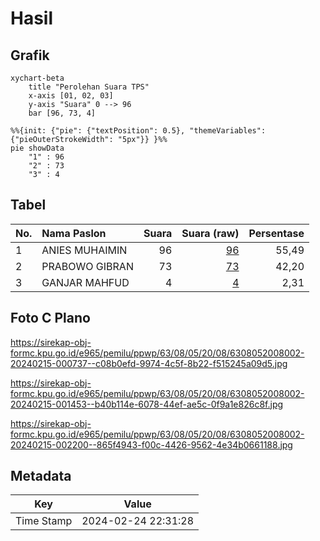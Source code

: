 # Hasil

## Grafik

```mermaid
xychart-beta
    title "Perolehan Suara TPS"
    x-axis [01, 02, 03]
    y-axis "Suara" 0 --> 96
    bar [96, 73, 4]
```

```mermaid
%%{init: {"pie": {"textPosition": 0.5}, "themeVariables": {"pieOuterStrokeWidth": "5px"}} }%%
pie showData
    "1" : 96
    "2" : 73
    "3" : 4
```

## Tabel

| No. | Nama Paslon    | Suara | Suara (raw) | Persentase |
|:--- |:-------------- | -----:| -----------:| ----------:|
| 1   | ANIES MUHAIMIN | 96    | [96][p-1]   | 55,49      |
| 2   | PRABOWO GIBRAN | 73    | [73][p-2]   | 42,20      |
| 3   | GANJAR MAHFUD  | 4     | [4][p-3]    | 2,31       |


[p-1]: https://github.com/gigit-pemilu/pemilu-2024/blob/main/pilpres/hitung-suara/sub/63-kalimantan-selatan/sub/08-hulu-sungai-utara/sub/05-amuntai-tengah/sub/2008-pasar-senin/sub/002-tps/sub/paslon-1.txt
[p-2]: https://github.com/gigit-pemilu/pemilu-2024/blob/main/pilpres/hitung-suara/sub/63-kalimantan-selatan/sub/08-hulu-sungai-utara/sub/05-amuntai-tengah/sub/2008-pasar-senin/sub/002-tps/sub/paslon-2.txt
[p-3]: https://github.com/gigit-pemilu/pemilu-2024/blob/main/pilpres/hitung-suara/sub/63-kalimantan-selatan/sub/08-hulu-sungai-utara/sub/05-amuntai-tengah/sub/2008-pasar-senin/sub/002-tps/sub/paslon-3.txt

## Foto C Plano

https://sirekap-obj-formc.kpu.go.id/e965/pemilu/ppwp/63/08/05/20/08/6308052008002-20240215-000737--c08b0efd-9974-4c5f-8b22-f515245a09d5.jpg

https://sirekap-obj-formc.kpu.go.id/e965/pemilu/ppwp/63/08/05/20/08/6308052008002-20240215-001453--b40b114e-6078-44ef-ae5c-0f9a1e826c8f.jpg

https://sirekap-obj-formc.kpu.go.id/e965/pemilu/ppwp/63/08/05/20/08/6308052008002-20240215-002200--865f4943-f00c-4426-9562-4e34b0661188.jpg


## Metadata

| Key        | Value               |
| ---------- | ------------------- |
| Time Stamp | 2024-02-24 22:31:28 |



